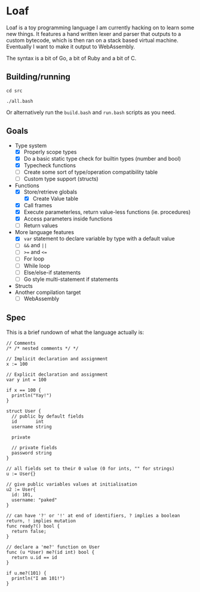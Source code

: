# Loaf

Loaf is a toy programming language I am currently hacking on to learn some new things. It features a hand written lexer and parser that outputs to a custom bytecode, which is then ran on a stack based virtual machine. Eventually I want to make it output to WebAssembly.

The syntax is a bit of Go, a bit of Ruby and a bit of C.

## Building/running

```
cd src

./all.bash
```

Or alternatively run the `build.bash` and `run.bash` scripts as you need.

## Goals

- Type system
  - [x] Properly scope types
  - [x] Do a basic static type check for builtin types (number and bool)
  - [x] Typecheck functions
  - [ ] Create some sort of type/operation compatibility table
  - [ ] Custom type support (structs)
- Functions
  - [x] Store/retrieve globals
    - [x] Create Value table
  - [x] Call frames
  - [x] Execute parameterless, return value-less functions (ie. procedures)
  - [x] Access parameters inside functions
  - [ ] Return values
- More language features
  - [x] `var` statement to declare variable by type with a default value
  - [ ] `&&` and `||`
  - [ ] `>=` and `<=`
  - [ ] For loop
  - [ ] While loop
  - [ ] Else/else-if statements
  - [ ] Go style multi-statement if statements
- Structs
- Another compilation target
  - [ ] WebAssembly

## Spec

This is a brief rundown of what the language actually is:

```
// Comments
/* /* nested comments */ */

// Implicit declaration and assignment
x := 100

// Explicit declaration and assignment
var y int = 100

if x == 100 {
  println("Yay!")
}

struct User {
  // public by default fields
  id       int
  username string

  private

  // private fields
  password string
}

// all fields set to their 0 value (0 for ints, "" for strings)
u := User{}

// give public variables values at initialisation
u2 := User{
  id: 101,
  username: "paked"
}

// can have '?' or '!' at end of identifiers, ? implies a boolean return, ! implies mutation
func ready?() bool {
  return false;
}

// declare a 'me?' function on User
func (u *User) me?(id int) bool {
  return u.id == id
}

if u.me?(101) {
  println("I am 101!")
}
```
